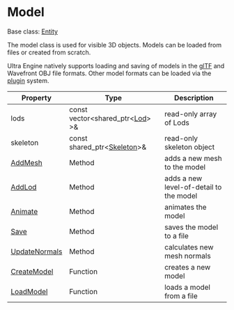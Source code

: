 # Model

Base class: [Entity](Entity.md)

The model class is used for visible 3D objects. Models can be loaded from files or created from scratch.

Ultra Engine natively supports loading and saving of models in the [glTF](https://www.khronos.org/gltf/) and Wavefront OBJ file formats. Other model formats can be loaded via the [plugin](Plugins.md) system.

| Property | Type | Description |
|---|---|---|
| lods | const vector<shared_ptr<[Lod](Lod.md)\> \>& | read-only array of Lods |
| skeleton | const shared_ptr<[Skeleton](Skeleton.md)\>& | read-only skeleton object |
| [AddMesh](Model_AddMesh.md) | Method | adds a new mesh to the model |
| [AddLod](Model_AddLod.md) | Method | adds a new level-of-detail to the model |
| [Animate](Model_Animate.md) | Method | animates the model |
| [Save](Model_Save.md) | Method | saves the model to a file |
| [UpdateNormals](Model_UpdateNormals.md) | Method | calculates new mesh normals |
| [CreateModel](CreateModel.md) | Function | creates a new model |
| [LoadModel](LoadModel.md) | Function | loads a model from a file |
